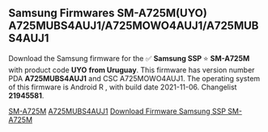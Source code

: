<h2>Samsung Firmwares SM-A725M(UYO) A725MUBS4AUJ1/A725MOWO4AUJ1/A725MUBS4AUJ1</h2>
Download the Samsung firmware for the ✅ <strong>Samsung SSP </strong> ⭐ <strong>SM-A725M</strong> with product code <strong>UYO</strong> <strong> from Uruguay</strong>. This firmware has version number PDA <strong>A725MUBS4AUJ1</strong> and CSC A725MOWO4AUJ1. The operating system of this firmware is Android R , with build date 2021-11-06. Changelist <strong>21945581</strong>.


[SM-A725M](https://samfirm.shop/samsung/model/SM-A725M)
[A725MUBS4AUJ1](https://samfirm.shop/samsung/pda/A725MUBS4AUJ1)
[Download Firmware Samsung SSP SM-A725M](https://samfirm.shop/samsung/firmware/472420)
